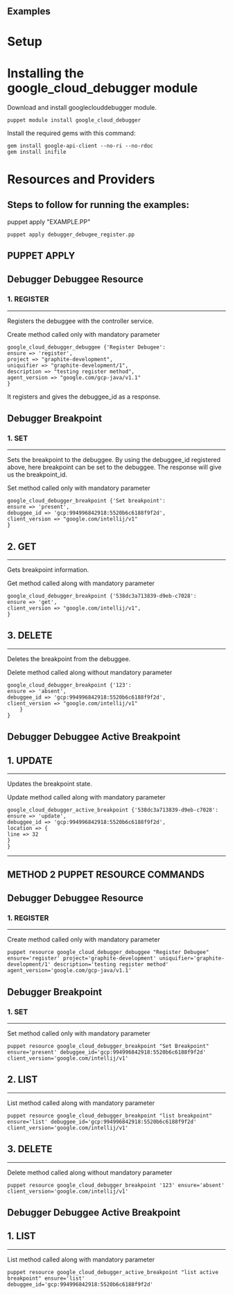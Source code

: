 ## Examples

# Setup
# Installing the google_cloud_debugger module

Download and install googleclouddebugger module.

    puppet module install google_cloud_debugger
    
Install the required gems with this command:

    gem install google-api-client --no-ri --no-rdoc
    gem install inifile
    
# Resources and Providers
## Steps to follow for running the examples:

puppet apply "EXAMPLE.PP"

```
puppet apply debugger_debugee_register.pp

```
## PUPPET APPLY
## Debugger Debuggee Resource
### 1. REGISTER
------------
Registers the debuggee with the controller service.

Create method called only with mandatory parameter 
```puppet
google_cloud_debugger_debuggee {'Register Debugee':
ensure => 'register',
project => "graphite-development",
uniquifier => "graphite-development/1",
description => "testing register method",
agent_version => "google.com/gcp-java/v1.1"
}
```
It registers and gives the debuggee_id as a response.

## Debugger Breakpoint
### 1. SET
------------
Sets the breakpoint to the debuggee.
By using the debuggee_id registered above, here breakpoint can be set to the debuggee.
The response will give us the breakpoint_id.

Set method called only with mandatory parameter 
```puppet
google_cloud_debugger_breakpoint {'Set breakpoint':
ensure => 'present',
debuggee_id => 'gcp:994996842918:5520b6c6188f9f2d',
client_version => "google.com/intellij/v1"
}
```

## 2. GET
------------
Gets breakpoint information.

Get method called along with mandatory parameter
```puppet
google_cloud_debugger_breakpoint {'538dc3a713839-d9eb-c7028':
ensure => 'get',
client_version => "google.com/intellij/v1",
}
```

## 3. DELETE
------------
Deletes the breakpoint from the debuggee.

Delete method called along without mandatory parameter 
```puppet
google_cloud_debugger_breakpoint {'123':
ensure => 'absent',
debuggee_id => 'gcp:994996842918:5520b6c6188f9f2d',
client_version => "google.com/intellij/v1"
    }
}
```

## Debugger Debuggee Active Breakpoint

## 1. UPDATE
------------
Updates the breakpoint state.

Update method called along with mandatory parameter 
```puppet
google_cloud_debugger_active_breakpoint {'538dc3a713839-d9eb-c7028':
ensure => 'update',
debuggee_id => 'gcp:994996842918:5520b6c6188f9f2d',
location => {
line => 32
}
}
```
----------------------

## METHOD 2 PUPPET RESOURCE COMMANDS
## Debugger Debuggee Resource
### 1. REGISTER
------------
Create method called only with mandatory parameter 
```puppet
puppet resource google_cloud_debugger_debuggee "Register Debugee" ensure='register' project='graphite-development' uniquifier='graphite-development/1' description='testing register method' agent_version='google.com/gcp-java/v1.1'
```

## Debugger Breakpoint
### 1. SET
------------
Set method called only with mandatory parameter 
```puppet
puppet resource google_cloud_debugger_breakpoint "Set Breakpoint" ensure='present' debuggee_id='gcp:994996842918:5520b6c6188f9f2d' client_version='google.com/intellij/v1'
```


## 2. LIST
------------
List method called along with mandatory parameter 
```puppet
puppet resource google_cloud_debugger_breakpoint "list breakpoint" ensure='list' debuggee_id='gcp:994996842918:5520b6c6188f9f2d' client_version='google.com/intellij/v1'
```

## 3. DELETE
------------
Delete method called along without mandatory parameter 
```puppet
puppet resource google_cloud_debugger_breakpoint '123' ensure='absent' client_version='google.com/intellij/v1'
```

## Debugger Debuggee Active Breakpoint

## 1. LIST
------------
List method called along with mandatory parameter
```puppet
puppet resource google_cloud_debugger_active_breakpoint "list active breakpoint" ensure='list' debuggee_id='gcp:994996842918:5520b6c6188f9f2d'

```

